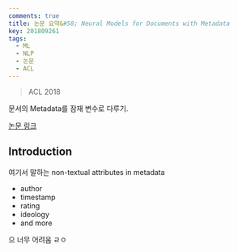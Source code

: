 ```yaml
---
comments: true
title: 논문 요약&#58; Neural Models for Documents with Metadata
key: 201809261
tags:
  - ML
  - NLP
  - 논문
  - ACL
---
```


> ACL 2018
 
문서의 Metadata를 잠재 변수로 다루기.

<!--more-->
 
[논문 링크](http://aclweb.org/anthology/P18-1189)
 
## Introduction
 
여기서 말하는 non-textual attributes in metadata

- author
- timestamp
- rating
- ideology
- and more

으 너무 어려움 ㄹㅇ
